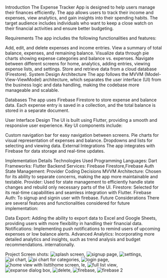 Introduction
The Expense Tracker App is designed to help users manage their finances efficiently. The app allows users to track their income and expenses, view analytics, and gain insights into their spending habits. The target audience includes individuals who want to keep a close watch on their financial activities and ensure better budgeting.

Requirements
The app includes the following functionalities and features:

Add, edit, and delete expenses and income entries.
View a summary of total balance, expenses, and remaining balance.
Visualize data through pie charts showing expense categories and balance vs. expenses.
Navigate between different screens for home, analytics, adding entries, viewing expense lists, and settings.
Store and retrieve data from a cloud database (Firestore).
System Design
Architecture
The app follows the MVVM (Model-View-ViewModel) architecture, which separates the user interface (UI) from the business logic and data handling, making the codebase more manageable and scalable.

Databases
The app uses Firebase Firestore to store expense and balance data. Each expense entry is saved in a collection, and the total balance is stored in a separate document.

User Interface Design
The UI is built using Flutter, providing a smooth and responsive user experience. Key UI components include:

Custom navigation bar for easy navigation between screens.
Pie charts for visual representation of expenses and balance.
Dropdowns and lists for selecting and viewing data.
External Integrations
The app integrates with Firebase for data storage and real-time updates.

Implementation Details
Technologies Used
Programming Languages: Dart
Frameworks: Flutter
Backend Services: Firebase Firestore,Firebase Auth
State Management: Provider
Coding Decisions
MVVM Architecture: Chosen for its ability to separate concerns, making the app more maintainable and testable.
Provider: Used for state management to efficiently handle state changes and rebuild only necessary parts of the UI.
Firestore: Selected for its real-time capabilities and seamless integration with Flutter.
Firebase Auth: To signup and signin user with firebase.
Future Considerations
There are several features and functionalities considered for future implementation:

Data Export: Adding the ability to export data to Excel and Google Sheets, providing users with more flexibility in handling their financial data.
Notifications: Implementing push notifications to remind users of upcoming expenses or low balance alerts.
Advanced Analytics: Incorporating more detailed analytics and insights, such as trend analysis and budget recommendations.
 internationally.

Project Screen shots:
![splash screen](https://github.com/ZainR10/expanse_tracker_flutter/assets/128054811/4f80af10-943f-4091-80eb-a1e0e2192cec),
![signup page](https://github.com/ZainR10/expanse_tracker_flutter/assets/128054811/9e389197-4b1d-443a-a355-ad7196863413),
![settings](https://github.com/ZainR10/expanse_tracker_flutter/assets/128054811/94a4569e-b544-41f4-b6b8-f97c3e7dd7a7),
![pi chart](https://github.com/ZainR10/expanse_tracker_flutter/assets/128054811/4efd0ed4-7a52-4496-90c1-8a4ada8acf29),
![pi chart for categories](https://github.com/ZainR10/expanse_tracker_flutter/assets/128054811/54050177-d943-4fe3-ad95-c13b3d7ddcdf),
![login page](https://github.com/ZainR10/expanse_tracker_flutter/assets/128054811/d06610dd-7b1c-4fef-b73a-84c08c9b841e),
![home view with listti![home screen](https://github.com/ZainR10/expanse_tracker_flutter/assets/128054811/fa6e104e-90d0-4fa1-9cd1-0e77f86e5b95),
le](https://github.com/ZainR10/expanse_tracker_flutter/assets/128054811/19c922de-688c-4519-9ea4-5f0d7d362d0c),
![full list view](https://github.com/ZainR10/expanse_tracker_flutter/assets/128054811/591322a5-9d7b-4840-a99f-96a29558f69e),
![expanse dialog box](https://github.com/ZainR10/expanse_tracker_flutter/assets/128054811/5189c5e0-6354-4efc-9447-d256dcac6a29),
![delete](https://github.com/ZainR10/expanse_tracker_flutter/assets/128054811/bafdd3e7-b023-4bd1-953f-dff10028d3de),
![firebase](https://github.com/ZainR10/expanse_tracker_flutter/assets/128054811/ae0b9bfb-9885-4b3a-b29b-e3f1ac03ed66),
![firebase 2](https://github.com/ZainR10/expanse_tracker_flutter/assets/128054811/867dbf4b-928d-4ac3-a3cf-b16982b458a1)
